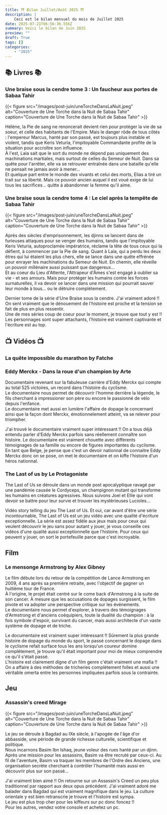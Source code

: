 ```yaml
---
title: ⛩️ Bilan Juillet/Août 2025 ⛩️
description: |
    Ceci est le bilan mensuel du mois de Juillet 2025
date: 2025-07-21T06:56:36.556Z
summary: Voici le bilan de Juin 2025
preview: ""
draft: True
tags: []
categories:
    - "2025"
---
```


## 📚 Livres 📚
### Une braise sous la cendre tome 3 : Un faucheur aux portes de Sabaa Tahir
{{< figure
    src="/images/post-juin/uneTorcheDansLaNuit.jpeg"
    alt="Couverture de Une Torche dans la Nuit de Sabaa Tahir"
    caption="Couverture de Une Torche dans la Nuit de Sabaa Tahir"
    >}}

Hélène, la Pie de sang ne renoncerait devient rien pour protéger la vie de sa soeur, et celle des habitants de l'Empire. Mais le danger rôde de tous côtés : l'empereur Marcus, hanté par son passé, est toujours plus instable et violent, tandis que Keris Veturia, l'impitoyable Commandante profite de la situation pour accroître son influence.  
À l'est, Laia sait que le sort du monde ne dépend pas uniquement des machinations martiales, mais surtout de celles du Semeur de Nuit. Dans sa quête pour l'arrêter, elle va se retrouver entraînée dans une bataille qu'elle ne pensait ne jamais avoir à mener...  
Et quelque part entre le monde des vivants et celui des morts, Elias a tiré un trait sur sa liberté. Mais ce pouvoir ancien auquel il est voué exige de lui tous les sacrifices... quitte à abandonner la femme qu'il aime.  


### Une braise sous la cendre tome 4 : Le ciel après la tempête de Sabaa Tahir
{{< figure
    src="/images/post-juin/uneTorcheDansLaNuit.jpeg"
    alt="Couverture de Une Torche dans la Nuit de Sabaa Tahir"
    caption="Couverture de Une Torche dans la Nuit de Sabaa Tahir"
    >}}

Après des siècles d'emprisonnement, les djinns se lancent dans de furieuses attaques pour se venger des humains, tandis que l'impitoyable Keris Veturia, autoproclamée impératrice, réclame la tête de tous ceux qui la défient, à commencer par la Pie de sang. Quant à Laia, qui a perdu les deux êtres qui lui étaient les plus chers, elle se lance dans une quête effrénée pour enrayer les machinations du Semeur de Nuit. En chemin, elle réveille un pouvoir millénaire aussi puissant que dangereux...  
Et au coeur du Lieu d'Attente, l'Attrapeur d'Âmes s'est engagé à oublier sa vie - et ses amours. Mais pour protéger les humains contre les forces surnaturelles, il va devoir se lancer dans une mission qui pourrait sauver leur monde à tous... ou le détruire complétement. 

Dernier tome de la série d'Une Braise sous la cendre. J'ai vraiment adoré !! On sent vraiment que le dénouement de l'histoire est proche et la tension se fait de plus en plus ressentir.  
Une de mes séries coup de coeur pour le moment, je trouve que tout y est !! Les personnages sont super attachants, l'histoire est vraiment captivante et l'écriture est au top. 


## 📺 Vidéos 📺
### La quête impossible du marathon by Fatche

### Eddy Merckx - Dans la roue d'un champion by Arte
Documentaire revenant sur la fabuleuse carrière d'Eddy Merckx qui compte au total 525 victoires, un record dans l'histoire du cyclisme.  
Le documentaire nous permet de découvrir l'homme derrière la légende, le fils cherchant à impressioner son père ou encore le passionné de vélo depuis l'enfance.  
Le documentaire met aussi en lumière l'affaire de dopage le concernant ainsi que la façon dont Merckx, émotionnelement atteint, va se relever pour triompher. 

J'ai trouvé le documentaire vraiment super intéressant !! On a tous déjà entendu parler d'Eddy Merckx parfois sans réellement connaître son histoire. Le documentaire est vraiment chouette avec différents témoignages de sa famille ou encore de figures importantes du cyclisme.  
En tant que Belge, je pense que c'est un devoir nationnal de connaitre Eddy Merckx donc on se pose, on met le documentaire et on kiffe l'histoire d'un héros nationnal. 

### The Last of us by Le Protagoniste
The Last of Us se déroule dans un monde post apocalyptique ravagé par une pandémie causée le Cordyceps, un champignon mutant qui transforme les humains en créatures agressives. Nous suivons Joel et Ellie qui vont devoir se battre pour leur survie et trouver les mystèrieuses Lucioles... 

Vidéo story telling du jeu The Last of Us. Et oui, car avant d'être une série incontournable, The Last of Us est un jeu vidéo avec une qualité d'écriture exceptionnelle. La série est assez fidèle aux jeux mais pour ceux qui veulent découvrir le jeu sans pour autant y jouer, je vous conseille ces vidéos d'une qualité aussi exceptionnelle que l'histoire. Pour ceux qui peuvent y jouer, on sort le portefeuille parce que c'est incroyable.

## Film
### Le mensonge Armstrong by Alex Gibney
Le film débute lors du retour de la compétition de Lance Armstrong en 2009, 4 ans après sa première retraite, avec l'objectif de gagner un huitième tour de France.  
À l'origine, le projet était centré sur le come back d'Armstrong à la suite de son cancer. À mesure que les accusations de dopages surgissent, le film pivote et va adopter une perspective critique sur les événements.  
Le documentaire nous permet d'explorer, à travers des témoignages d'Armstrong et d'anciens coéquipiers, toute la dualité du champion : à la fois symbole d'espoir, survivant du cancer, mais aussi architecte d'un vaste système de dopage et de triche. 

Le documentaire est vraiment super intéressant !! Sûrement la plus grande histoire de dopage du monde du sport, le passé concernant le dopage dans le cyclisme refait surface tous les ans lorsqu'un coureur domine complétement, je trouve qu'il était important pour moi de mieux comprendre ce qu'il s'était passé.  
L'histoire est clairement digne d'un film genre c'était vraiment une mafia !! On a affaire à des méthodes de tricheries complétement folles et aussi une véritable omerta entre les personnes impliquées parfois sous la contrainte. 

## Jeu 
### Assassin's creed Mirage
{{< figure
    src="/images/post-juin/uneTorcheDansLaNuit.jpeg"
    alt="Couverture de Une Torche dans la Nuit de Sabaa Tahir"
    caption="Couverture de Une Torche dans la Nuit de Sabaa Tahir"
    >}}

Le jeu se déroule à Bagdad au IXe siècle, à l'apogée de l'âge d'or abbasside, une période de grande richesse culturelle, scientifique et politique.  
Nous incarnons Basim Ibn Ishaq, jeune voleur des rues hanté par un djinn. Après une mission pour les assassins, Basim va être recruté par ceux-ci. Au fil de l'aventure, Basim va traquer les membres de l'Ordre des Anciens, une organisation secrète cherchant à contrôler l'humanité mais aussi en découvrir plus sur son passé... 

J'ai vraiment bien aimé !! On retourne sur un Assassin's Creed un peu plus traditionnel par rapport aux deux opus précédent. J'ai vraiment adoré me balader dans Bagdad qui est vraiment magnifique dans le jeu. La culture orientale y est bien retranscrie je trouve et l'histoire est sympa.  
Le jeu est plus trop cher pour les kiffeurs sur pc donc foncez !!  
Pour les autres, vendez votre console et achetez un pc.
